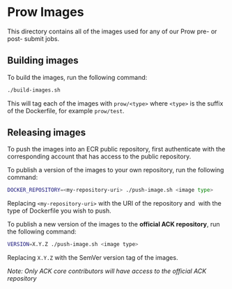 # Prow Images

This directory contains all of the images used for any of our Prow pre- or post-
submit jobs. 

## Building images

To build the images, run the following command:
```bash
./build-images.sh
```

This will tag each of the images with `prow/<type>` where `<type>` is the suffix
of the Dockerfile, for example `prow/test`.

## Releasing images

To push the images into an ECR public repository, first authenticate with the 
corresponding account that has access to the public repository.

To publish a version of the images to your own repository, run the following
command:

```bash
DOCKER_REPOSITORY=<my-repository-uri> ./push-image.sh <image type>
```
Replacing `<my-repository-uri>` with the URI of the repository and <image type>
with the type of Dockerfile you wish to push.

To publish a new version of the images to the **official ACK repository**, run
the following command:

```bash
VERSION=X.Y.Z ./push-image.sh <image type>
```
Replacing `X.Y.Z` with the SemVer version tag of the images.

*Note: Only ACK core contributors will have access to the official ACK
repository*